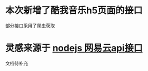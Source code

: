 <!--
 * @Description: xingp，yyds
 * @Author: zaq
 * @Date: 2022-04-07 17:43:43
 * @LastEditTime: 2022-04-07 17:45:49
 * @LastEditors: zaq
 * @Reference: 
-->
# 本次新增了酷我音乐h5页面的接口
部分接口采用了爬虫获取 

# 灵感来源于 [nodejs 网易云api接口](https://github.com/Binaryify/NeteaseCloudMusicApi)

文档待补充